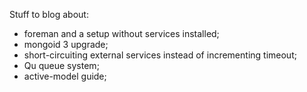 Stuff to blog about:

* foreman and a setup without services installed;
* mongoid 3 upgrade;
* short-circuiting external services instead of incrementing timeout;
* Qu queue system;
* active-model guide;